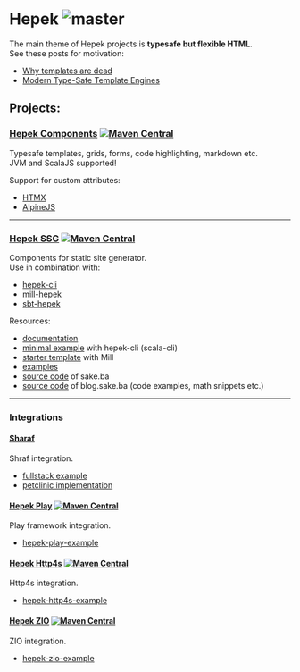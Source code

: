 # Hepek ![master](https://github.com/sake92/hepek/actions/workflows/ci.yml/badge.svg?branch=master)

The main theme of Hepek projects is **typesafe but flexible HTML**.  
See these posts for motivation: 
- [Why templates are dead](https://codeburst.io/80-of-my-coding-is-doing-this-or-why-templates-are-dead-b640fc149e22)
- [Modern Type-Safe Template Engines](https://dzone.com/articles/modern-type-safe-template-engines)

## Projects:

### [Hepek Components](https://sake92.github.io/hepek/hepek/components/index.html) [![Maven Central](https://img.shields.io/maven-central/v/ba.sake/hepek-components_3.svg?style=flat-square&label=Scala+3)](https://mvnrepository.com/artifact/ba.sake/hepek-components)
Typesafe templates, grids, forms, code highlighting, markdown etc.  
JVM and ScalaJS supported! 

Support for custom attributes:
- [HTMX](https://htmx.org/reference/#attributes)
- [AlpineJS](https://alpinejs.dev/directives/data)

---
### [Hepek SSG](https://sake92.github.io/hepek/hepek/index.html)  [![Maven Central](https://img.shields.io/maven-central/v/ba.sake/hepek_3.svg?style=flat-square&label=Scala+3)](https://mvnrepository.com/artifact/ba.sake/hepek)
Components for static site generator.  
Use in combination with:
- [hepek-cli](./hepek-cli)
- [mill-hepek](https://github.com/sake92/mill-hepek)
- [sbt-hepek](https://github.com/sake92/sbt-hepek)

Resources:
- [documentation](https://sake92.github.io/hepek)
- [minimal example](https://github.com/sake92/hepek-scala-cli) with hepek-cli (scala-cli)
- [starter template](https://github.com/sake92/hepek-starter) with Mill
- [examples](https://github.com/sake92/hepek-examples)
- [source code](https://github.com/sake92/sake-ba-source) of sake.ba
- [source code](https://github.com/sake92/sake-ba-blog-source) of blog.sake.ba (code examples, math snippets etc.)

---
### Integrations

#### [Sharaf](https://github.com/sake92/sharaf)
Shraf integration.
- [fullstack example](https://github.com/sake92/sharaf/tree/main/examples/fullstack)
- [petclinic implementation](https://github.com/sake92/sharaf-petclinic)

#### [Hepek Play](https://sake92.github.io/hepek/integrations/play-framework.html)  [![Maven Central](https://img.shields.io/maven-central/v/ba.sake/hepek-play_3.svg?style=flat-square&label=Scala+3)](https://mvnrepository.com/artifact/ba.sake/hepek-play)
Play framework integration.
- [hepek-play-example](https://github.com/sake92/hepek-play-example)

#### [Hepek Http4s](https://sake92.github.io/hepek/integrations/http4s.html)  [![Maven Central](https://img.shields.io/maven-central/v/ba.sake/hepek-http4s_3.svg?style=flat-square&label=Scala+3)](https://mvnrepository.com/artifact/ba.sake/hepek-http4s)
Http4s integration.
- [hepek-http4s-example](https://github.com/sake92/hepek-http4s-example)

#### [Hepek ZIO](https://sake92.github.io/hepek/integrations/zio.html)  [![Maven Central](https://img.shields.io/maven-central/v/ba.sake/hepek-zio_3.svg?style=flat-square&label=Scala+3)](https://mvnrepository.com/artifact/ba.sake/hepek-zio)
ZIO integration.
- [hepek-zio-example](https://github.com/sake92/hepek-zio-example)



